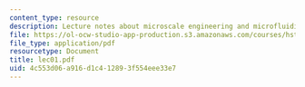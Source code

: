 ```yaml
---
content_type: resource
description: Lecture notes about microscale engineering and microfluidics.
file: https://ol-ocw-studio-app-production.s3.amazonaws.com/courses/hst-410j-projects-in-microscale-engineering-for-the-life-sciences-spring-2007/4c553d06a916d1c412893f554eee33e7_lec01.pdf
file_type: application/pdf
resourcetype: Document
title: lec01.pdf
uid: 4c553d06-a916-d1c4-1289-3f554eee33e7
---
```

